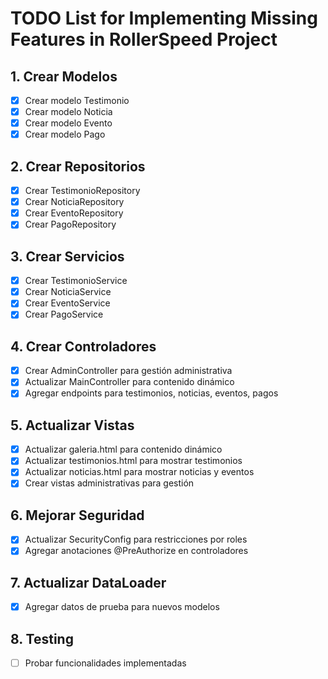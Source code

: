 # TODO List for Implementing Missing Features in RollerSpeed Project

## 1. Crear Modelos
- [x] Crear modelo Testimonio
- [x] Crear modelo Noticia
- [x] Crear modelo Evento
- [x] Crear modelo Pago

## 2. Crear Repositorios
- [x] Crear TestimonioRepository
- [x] Crear NoticiaRepository
- [x] Crear EventoRepository
- [x] Crear PagoRepository

## 3. Crear Servicios
- [x] Crear TestimonioService
- [x] Crear NoticiaService
- [x] Crear EventoService
- [x] Crear PagoService

## 4. Crear Controladores
- [x] Crear AdminController para gestión administrativa
- [x] Actualizar MainController para contenido dinámico
- [x] Agregar endpoints para testimonios, noticias, eventos, pagos

## 5. Actualizar Vistas
- [x] Actualizar galeria.html para contenido dinámico
- [x] Actualizar testimonios.html para mostrar testimonios
- [x] Actualizar noticias.html para mostrar noticias y eventos
- [x] Crear vistas administrativas para gestión

## 6. Mejorar Seguridad
- [x] Actualizar SecurityConfig para restricciones por roles
- [x] Agregar anotaciones @PreAuthorize en controladores

## 7. Actualizar DataLoader
- [x] Agregar datos de prueba para nuevos modelos

## 8. Testing
- [ ] Probar funcionalidades implementadas
